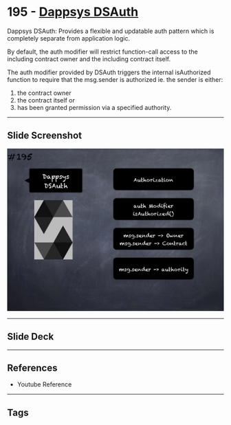 # 195 - [Dappsys DSAuth](Dappsys%20DSAuth.md)
Dappsys DSAuth: Provides a flexible and updatable auth pattern which is completely separate from application logic. 

By default, the auth modifier will restrict function-call access to the including contract owner and the including contract itself. 

The auth modifier provided by DSAuth triggers the internal isAuthorized function to require that the msg.sender is authorized ie. the sender is either:

1. the contract owner 
2. the contract itself or 
3. has been granted permission via a specified authority.
___
## Slide Screenshot
![195.png](../images/solidity201/195.png)
___
## Slide Deck

___
## References
- Youtube Reference
___
## Tags